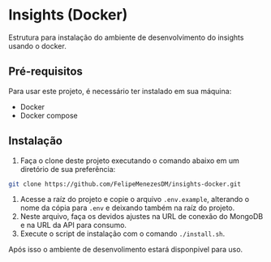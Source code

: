 # Insights (Docker)
Estrutura para instalação do ambiente de desenvolvimento do insights usando o docker.

## Pré-requisitos
Para usar este projeto, é necessário ter instalado em sua máquina:

- Docker
- Docker compose

## Instalação
1. Faça o clone deste projeto executando o comando abaixo em um diretório de sua preferência:
  ```bash
  git clone https://github.com/FelipeMenezesDM/insights-docker.git
  ```
1. Acesse a raíz do projeto e copie o arquivo `.env.example`, alterando o nome da cópia para `.env` e deixando também na raíz do projeto.
1. Neste arquivo, faça os devidos ajustes na URL de conexão do MongoDB e na URL da API para consumo.
2. Execute o script de instalação com o comando `./install.sh`.

Após isso o ambiente de desenvolimento estará disponpivel para uso.
